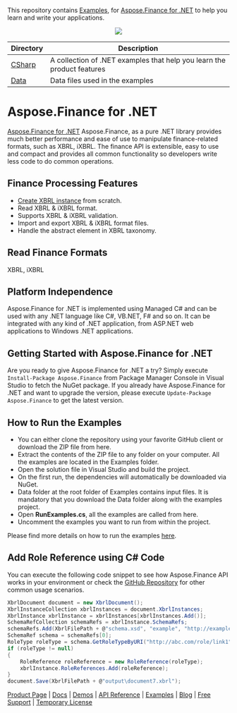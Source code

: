 This repository contains [Examples](Examples), for [Aspose.Finance for .NET](https://products.aspose.com/finance/net) to help you learn and write your applications.

<p align="center">
<a title="Download complete Aspose.Finance for .NET source code" href="https://github.com/aspose-finance/Aspose.Finance-for-.NET/archive/master.zip">
	<img src="https://raw.github.com/AsposeExamples/java-examples-dashboard/master/images/downloadZip-Button-Large.png" />
  </a>
</p>

Directory | Description
--------- | -----------
[CSharp](CSharp)  | A collection of .NET examples that help you learn the product features
[Data](Data)  | Data files used in the examples

# Aspose.Finance for .NET

[Aspose.Finance for .NET](https://products.aspose.com/finance/net) Aspose.Finance, as a pure .NET library provides much better performance and ease of use to manipulate finance-related formats, such as XBRL, iXBRL. The finance API is extensible, easy to use and compact and provides all common functionality so developers write less code to do common operations.

<h2 id="finance-processing-features">Finance Processing Features</h2>
<ul>
<li><a href="https://docs.aspose.com/display/financenet/Create+XBRL+files#CreateXBRLfiles-CreateXBRLInstance">Create XBRL instance</a> from scratch.</li>
<li>Read XBRL &amp; iXBRL format.</li>
<li>Supports XBRL &amp; iXBRL validation.</li>
<li>Import and export XBRL &amp; iXBRL format files.</li>
<li>Handle the abstract element in XBRL taxonomy.</li>
</ul>
<h2 id="read-finance-formats">Read Finance Formats</h2>
<p>XBRL, iXBRL</p>
<h2 id="platform-independence">Platform Independence</h2>
<p>Aspose.Finance for .NET is implemented using Managed C# and can be used with any .NET language like C#, VB.NET, F# and so on. It can be integrated with any kind of .NET application, from ASP.NET web applications to Windows .NET applications.</p>
<h2 id="getting-started-with-aspose-finance-for-net">Getting Started with Aspose.Finance for .NET</h2>
<p>Are you ready to give Aspose.Finance for .NET a try? Simply execute <code>Install-Package Aspose.Finance</code> from Package Manager Console in Visual Studio to fetch the NuGet package. If you already have Aspose.Finance for .NET and want to upgrade the version, please execute <code>Update-Package Aspose.Finance</code> to get the latest version.</p>

## How to Run the Examples

* You can either clone the repository using your favorite GitHub client or download the ZIP file from here.
* Extract the contents of the ZIP file to any folder on your computer. All the examples are located in the Examples folder.
* Open the solution file in Visual Studio and build the project.
* On the first run, the dependencies will automatically be downloaded via NuGet.
* Data folder at the root folder of Examples contains input files. It is mandatory that you download the Data folder along with the examples project.
* Open **RunExamples.cs**, all the examples are called from here.
* Uncomment the examples you want to run from within the project.

Please find more details on how to run the examples [here](https://docs.aspose.com/display/financenet/How+to+Run+the+Examples).

## Add Role Reference using C# Code

You can execute the following code snippet to see how Aspose.Finance API works in your environment or check the [GitHub Repository](https://github.com/aspose-finance/Aspose.finance-for-.NET) for other common usage scenarios.

```csharp
XbrlDocument document = new XbrlDocument();
XbrlInstanceCollection xbrlInstances = document.XbrlInstances;
XbrlInstance xbrlInstance = xbrlInstances[xbrlInstances.Add()];
SchemaRefCollection schemaRefs = xbrlInstance.SchemaRefs;
schemaRefs.Add(XbrlFilePath + @"schema.xsd", "example", "http://example.com/xbrl/taxonomy");
SchemaRef schema = schemaRefs[0];
RoleType roleType = schema.GetRoleTypeByURI("http://abc.com/role/link1");
if (roleType != null)
{
    RoleReference roleReference = new RoleReference(roleType);
    xbrlInstance.RoleReferences.Add(roleReference);
}
document.Save(XbrlFilePath + @"output\document7.xbrl");
```

[Product Page](https://products.aspose.com/finance/net) | [Docs](https://docs.aspose.com/display/financenet/Home) | [Demos](https://products.aspose.app/finance/family) | [API Reference](https://apireference.aspose.com/finance/net) | [Examples](https://github.com/aspose-finance/Aspose.finance-for-.NET) | [Blog](https://blog.aspose.com/category/finance/) | [Free Support](https://forum.aspose.com/c/finance) | [Temporary License](https://purchase.aspose.com/temporary-license)
